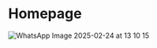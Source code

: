 # Homepage

![WhatsApp Image 2025-02-24 at 13 10 15](https://github.com/user-attachments/assets/8020efbc-e8a8-4229-8530-934077d71aba)

